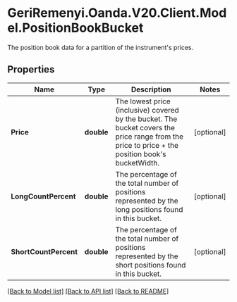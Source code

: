 # GeriRemenyi.Oanda.V20.Client.Model.PositionBookBucket
The position book data for a partition of the instrument's prices.
## Properties

Name | Type | Description | Notes
------------ | ------------- | ------------- | -------------
**Price** | **double** | The lowest price (inclusive) covered by the bucket. The bucket covers the price range from the price to price + the position book&#39;s bucketWidth. | [optional] 
**LongCountPercent** | **double** | The percentage of the total number of positions represented by the long positions found in this bucket. | [optional] 
**ShortCountPercent** | **double** | The percentage of the total number of positions represented by the short positions found in this bucket. | [optional] 

[[Back to Model list]](../README.md#documentation-for-models) [[Back to API list]](../README.md#documentation-for-api-endpoints) [[Back to README]](../README.md)

